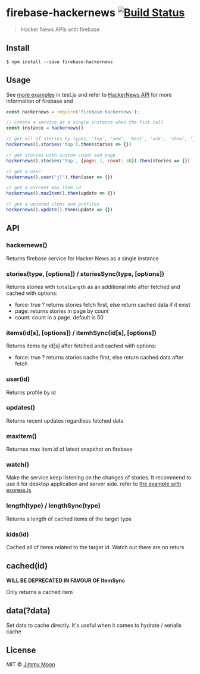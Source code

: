 # firebase-hackernews [![Build Status](https://travis-ci.org/ragingwind/firebase-hackernews.svg?branch=master)](https://travis-ci.org/ragingwind/firebase-hackernews)

> Hacker News APIs with firebase

## Install

```
$ npm install --save firebase-hackernews
```

## Usage

See [more examples](./examples) in test.js and refer to [HackerNews API](https://github.com/HackerNews/API) for more information of firebase and

```js
const hackernews = require('firebase-hackernews');

// create a service as a single instance when the fist call
const instance = hackernews()

// get all of stories by types, 'top', 'new', 'best', 'ask', 'show', 'job'
hackernews().stories('top').then(stories => {})

// get stories with custom count and page
hackernews().stories('top', {page: 1, count: 30}).then(stories => {})

// get a user
hackernews().user('jl').then(user => {})

// get a current max item id
hackernews().maxItem().then(update => {})

// get a updated items and profiles
hackernews().update().then(update => {})
```

## API

### hackernews()

Returns firebase service for Hacker News as a single instance

### stories(type, [options]) / storiesSync(type, [options])

Returns stories with `totalLength` as an additional info after fetched and cached with options:

- force: true ? returns stories fetch first, else return cached data if it exist
- page: returns stories in page by count
- count: count in a page. default is 50

### items(id[s], [options]) / itemhSync(id[s], [options])

Returns items by id[s] after fetched and cached with options:

- force: true ? returns stories cache first, else return cached data after fetch

### user(id)

Returns profile by id

### updates()

Returns recent updates regardless fetched data

### maxItem()

Returnes max item id of latest snapshot on firebase

### watch()

Make the service keep listening on the changes of stories. It recommend to use it for desktop application and server side. refer to [the example with express.js](./examples/express)

### length(type) / lengthSync(type)

Returns a length of cached items of the target type

### kids(id)

Cached all of items related to the target id. Watch out there are no returs

## cached(id) 

**WILL BE DEPRECATED IN FAVOUR OF ItemSync**

Only returns a cached item

## data(?data)

Set data to cache directly. It's useful when it comes to hydrate / serialis cache

## License

MIT © [Jimmy Moon](http://ragingwind.me)
